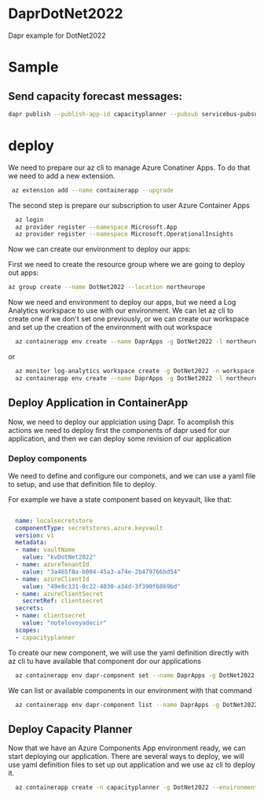 # DaprDotNet2022
Dapr example for DotNet2022

# Sample

## Send capacity forecast messages:
``` Bash
dapr publish --publish-app-id capacityplanner --pubsub servicebus-pubsub --topic capacity-forecast --data '{"specversion" : "1.0", "type" : "com.dapr.cloudevent.sent", "source" : "Historical Forecaster", "subject" : "Forecast", "id" : "someCloudEventId", "time" : "2022-06-28T09:00:00Z", "datacontenttype" : "application/cloudevents+json", "data" : {"date": "2022-07-01T00:00:00Z", "historicalLevel": "5"}}'
```

# deploy

We need to prepare our az cli to manage Azure Conatiner Apps. To do that we need to add a new extension.

``` Bash
 az extension add --name containerapp --upgrade
```

The second step is prepare our subscription to user Azure Container Apps

``` Bash
  az login
  az provider register --namespace Microsoft.App
  az provider register --namespace Microsoft.OperationalInsights
```
  

Now we can create our environment to deploy our apps:

First we need to create the resource group where we are going to deploy out apps:

``` Bash
az group create --name DotNet2022 --location northeurope
``` 

Now we need and environment to deploy our apps, but we need a Log Analytics workspace to use with our environment. We can let az cli to create one if we don't set one previously, or we can create our workspace and set up the creation of the environment with out workspace

``` Bash
  az containerapp env create --name DaprApps -g DotNet2022 -l northeurope
```

or

``` Bash (pending...)
  az monitor log-analytics workspace create -g DotNet2022 -n workspace-DaprApps -l northeurope
  az containerapp env create --name DaprApps -g DotNet2022 -l northeurope --logs-workspace-id --logs-workspace-key
```

## Deploy Application in ContainerApp

Now, we need to deploy our applciation using Dapr. To acomplish this actions we need to deploy first the components of dapr used for our application, and then we can deploy some revision of our application

### Deploy components

We need to define and configure our componets, and we can use a yaml file to setup, and use that definition file to deploy.

For example we have a state component based on keyvault, like that:

``` yaml

  name: localsecretstore
  componentType: secretstores.azure.keyvault
  version: v1
  metadata:
  - name: vaultName
    value: "kvDotNet2022"
  - name: azureTenantId
    value: "3a465f8a-b004-45a3-a74e-2b479766bd54"
  - name: azureClientId
    value: "49e8c131-0c22-4030-a34d-3f390f6869bd"
  - name: azureClientSecret
    secretRef: clientsecret
  secrets:
  - name: clientsecret
    value: "notelovoyadecir"
  scopes:
  - capacityplanner

``` 

To create our new component, we will use the yaml definition directly with az cli tu have available that component dor  our applications

``` Bash
  az containerapp env dapr-component set --name DaprApps -g DotNet2022 --dapr-component-name mysecretstore --yaml .\deploy\kvsecretcomponent.yaml
``` 

We can list or available components in our environment with that command

``` bash
  az containerapp env dapr-component list --name DaprApps -g DotNet2022 --output table
```

## Deploy Capacity Planner

Now that we have an Azure Components App environment ready, we can start deploying our application. There are several ways to deploy, we will use yaml definition files to set up out application and we use az cli to deploy it.


``` bash
  az containerapp create -n capacityplanner -g DotNet2022 --environment DaprApps --yaml .\deploy\capacityplanner.yml
```


